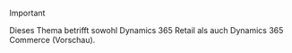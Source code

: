 > [!IMPORTANT]
> Dieses Thema betrifft sowohl Dynamics 365 Retail als auch Dynamics 365 Commerce (Vorschau).
